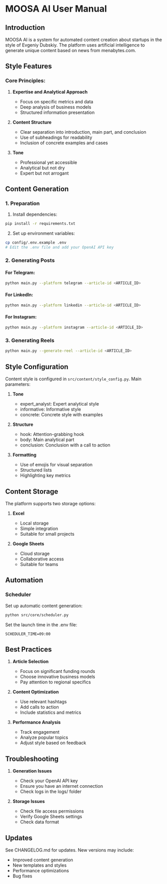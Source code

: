 # MOOSA AI User Manual

## Introduction

MOOSA AI is a system for automated content creation about startups in the style of Evgeniy Dubskiy. The platform uses artificial intelligence to generate unique content based on news from menabytes.com.

## Style Features

### Core Principles:
1. **Expertise and Analytical Approach**
   - Focus on specific metrics and data
   - Deep analysis of business models
   - Structured information presentation

2. **Content Structure**
   - Clear separation into introduction, main part, and conclusion
   - Use of subheadings for readability
   - Inclusion of concrete examples and cases

3. **Tone**
   - Professional yet accessible
   - Analytical but not dry
   - Expert but not arrogant

## Content Generation

### 1. Preparation

1. Install dependencies:
```bash
pip install -r requirements.txt
```

2. Set up environment variables:
```bash
cp config/.env.example .env
# Edit the .env file and add your OpenAI API key
```

### 2. Generating Posts

#### For Telegram:
```bash
python main.py --platform telegram --article-id <ARTICLE_ID>
```

#### For LinkedIn:
```bash
python main.py --platform linkedin --article-id <ARTICLE_ID>
```

#### For Instagram:
```bash
python main.py --platform instagram --article-id <ARTICLE_ID>
```

### 3. Generating Reels

```bash
python main.py --generate-reel --article-id <ARTICLE_ID>
```

## Style Configuration

Content style is configured in `src/content/style_config.py`. Main parameters:

1. **Tone**
   - expert_analyst: Expert analytical style
   - informative: Informative style
   - concrete: Concrete style with examples

2. **Structure**
   - hook: Attention-grabbing hook
   - body: Main analytical part
   - conclusion: Conclusion with a call to action

3. **Formatting**
   - Use of emojis for visual separation
   - Structured lists
   - Highlighting key metrics

## Content Storage

The platform supports two storage options:

1. **Excel**
   - Local storage
   - Simple integration
   - Suitable for small projects

2. **Google Sheets**
   - Cloud storage
   - Collaborative access
   - Suitable for teams

## Automation

### Scheduler

Set up automatic content generation:

```bash
python src/core/scheduler.py
```

Set the launch time in the .env file:
```
SCHEDULER_TIME=09:00
```

## Best Practices

1. **Article Selection**
   - Focus on significant funding rounds
   - Choose innovative business models
   - Pay attention to regional specifics

2. **Content Optimization**
   - Use relevant hashtags
   - Add calls to action
   - Include statistics and metrics

3. **Performance Analysis**
   - Track engagement
   - Analyze popular topics
   - Adjust style based on feedback

## Troubleshooting

1. **Generation Issues**
   - Check your OpenAI API key
   - Ensure you have an internet connection
   - Check logs in the logs/ folder

2. **Storage Issues**
   - Check file access permissions
   - Verify Google Sheets settings
   - Check data format

## Updates

See CHANGELOG.md for updates. New versions may include:
- Improved content generation
- New templates and styles
- Performance optimizations
- Bug fixes 